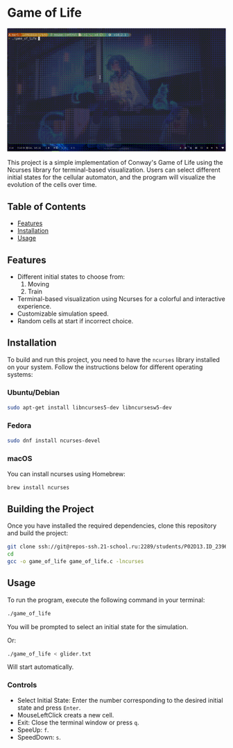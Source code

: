 # Game of Life

![Game-of-life](./materials/preview.gif)

This project is a simple implementation of Conway's Game of Life using the Ncurses library for terminal-based visualization. Users can select different initial states for the cellular automaton, and the program will visualize the evolution of the cells over time.

## Table of Contents

- [Features](#features)
- [Installation](#installation)
- [Usage](#usage)

## Features

- Different initial states to choose from:
  1. Moving
  2. Train  
- Terminal-based visualization using Ncurses for a colorful and interactive experience.
- Customizable simulation speed.
- Random cells at start if incorrect choice.

## Installation

To build and run this project, you need to have the `ncurses` library installed on your system. Follow the instructions below for different operating systems:

### Ubuntu/Debian

```sh
sudo apt-get install libncurses5-dev libncursesw5-dev
```

### Fedora

```sh
sudo dnf install ncurses-devel
```

### macOS

You can install ncurses using Homebrew:

```sh
brew install ncurses
```

## Building the Project

Once you have installed the required dependencies, clone this repository and build the project:

```sh
git clone ssh://git@repos-ssh.21-school.ru:2289/students/P02D13.ID_239635/Team_TL_armondte_student.21_school.ru.ac1adc6b_b617_47d9/P02D13-1.git
cd 
gcc -o game_of_life game_of_life.c -lncurses
```

## Usage

To run the program, execute the following command in your terminal:

```sh
./game_of_life
```
You will be prompted to select an initial state for the simulation.

Or:

```sh
./game_of_life < glider.txt
```
Will start automatically.

### Controls
 - Select Initial State: Enter the number corresponding to the desired initial state and press `Enter`.
 - MouseLeftClick creats a new cell.
 - Exit: Close the terminal window or press `q`.
 - SpeeUp: `f`.
 - SpeedDown: `s`.
